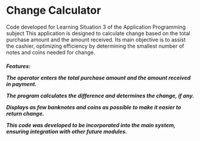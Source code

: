# Change Calculator
Code developed for Learning Situation 3 of the Application Programming subject
This application is designed to calculate change based on the total purchase amount and the amount received. Its main objective is to assist the cashier, optimizing efficiency by determining the smallest number of notes and coins needed for change.

<h5> Features:
  
The operator enters the total purchase amount and the amount received in payment.
  
The program calculates the difference and determines the change, if any.

Displays as few banknotes and coins as possible to make it easier to return change.

This code was developed to be incorporated into the main system, ensuring integration with other future modules.
